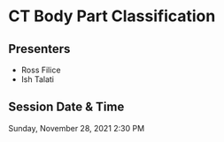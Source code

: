 # CT Body Part Classification

## Presenters
- Ross Filice
- Ish Talati

## Session Date & Time
Sunday, November 28, 2021
2:30 PM